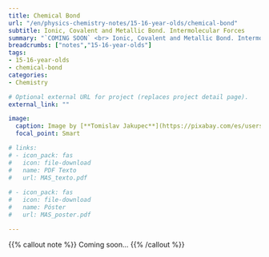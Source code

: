 ```yaml
---
title: Chemical Bond
url: "/en/physics-chemistry-notes/15-16-year-olds/chemical-bond"
subtitle: Ionic, Covalent and Metallic Bond. Intermolecular Forces
summary: "`COMING SOON` <br> Ionic, Covalent and Metallic Bond. Intermolecular Forces."
breadcrumbs: ["notes","15-16-year-olds"]
tags:
- 15-16-year-olds
- chemical-bond
categories:
- Chemistry

# Optional external URL for project (replaces project detail page).
external_link: ""

image:
  caption: Image by [**Tomislav Jakupec**](https://pixabay.com/es/users/tommyvideo-3092371/) on [Pixabay](https://pixabay.com/es/)
  focal_point: Smart

# links:
# - icon_pack: fas
#   icon: file-download
#   name: PDF Texto
#   url: MAS_texto.pdf
  
# - icon_pack: fas
#   icon: file-download
#   name: Póster
#   url: MAS_poster.pdf

---
```


{{% callout note %}}
Coming soon...
{{% /callout %}}
